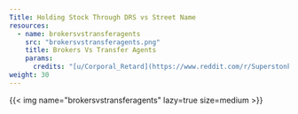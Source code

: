 ```yaml
---
Title: Holding Stock Through DRS vs Street Name
resources:
  - name: brokersvstransferagents
    src: "brokersvstransferagents.png"
    title: Brokers Vs Transfer Agents
    params:
      credits: "[u/Corporal_Retard](https://www.reddit.com/r/Superstonk/comments/rtmvhf/do_your_own_due_diligence_with_this_easy_to/)"
weight: 30
---
```


{{< img name="brokersvstransferagents" lazy=true size=medium >}}
